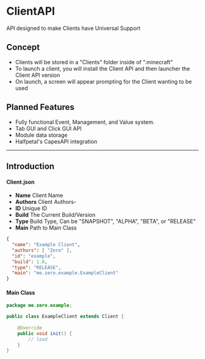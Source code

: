 # ClientAPI
API designed to make Clients have Universal Support

## Concept
* Clients will be stored in a "Clients" folder inside of ".minecraft"
* To launch a client, you will install the Client API and then launcher the Client API version
* On launch, a screen will appear prompting for the Client wanting to be used

## Planned Features
* Fully functional Event, Management, and Value system.
* Tab GUI and Click GUI API
* Module data storage
* Halfpetal's CapesAPI integration

---

## Introduction

#### Client.json
* **Name** Client Name
* **Authors** Client Authors-
* **ID** Unique ID
* **Build** The Current Build/Version
* **Type** Build Type, Can be "SNAPSHOT", "ALPHA", "BETA", or "RELEASE"
* **Main** Path to Main Class
```json
{
  "name": "Example Client",
  "authors": [ "Zero" ],
  "id": "example",
  "build": 1.0,
  "type": "RELEASE",
  "main": "me.zero.example.ExampleClient"
}
```
#### Main Class
```java
package me.zero.example;

public class ExampleClient extends Client {
    
    @Override
    public void init() {
        // load
    }
}
```